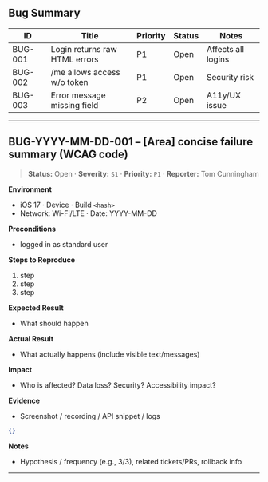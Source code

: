 ## Bug Summary

| ID      | Title                         | Priority | Status | Notes              |
|---------|-------------------------------|----------|--------|--------------------|
| BUG-001 | Login returns raw HTML errors | P1       | Open   | Affects all logins |
| BUG-002 | /me allows access w/o token   | P1       | Open   | Security risk      |
| BUG-003 | Error message missing field   | P2       | Open   | A11y/UX issue      |

---

## BUG-YYYY-MM-DD-001 – [Area] concise failure summary (WCAG code)

> **Status:** Open · **Severity:** `S1` · **Priority:** `P1` · **Reporter:** Tom Cunningham

**Environment**
- iOS 17 · Device · Build `<hash>`
- Network: Wi-Fi/LTE · Date: YYYY-MM-DD

**Preconditions**
- logged in as standard user

**Steps to Reproduce**
1. step
2. step
3. step

**Expected Result**
- What should happen

**Actual Result**
- What actually happens (include visible text/messages)

**Impact**
- Who is affected? Data loss? Security? Accessibility impact?

**Evidence**
- Screenshot / recording / API snippet / logs
```json
{}
```

**Notes**
- Hypothesis / frequency (e.g., 3/3), related tickets/PRs, rollback info

---
